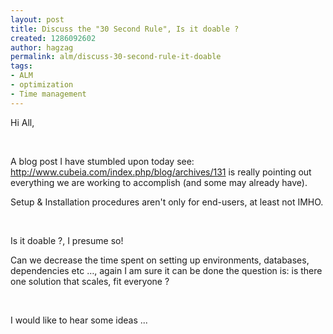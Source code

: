 ```yaml
---
layout: post
title: Discuss the "30 Second Rule", Is it doable ?
created: 1286092602
author: hagzag
permalink: alm/discuss-30-second-rule-it-doable
tags:
- ALM
- optimization
- Time management
---
```

<p class="MsoNormal">Hi All,</p>
<p class="MsoNormal">&nbsp;</p>
<p class="MsoNormal">A blog post I have  stumbled upon today see: <a href="http://www.cubeia.com/index.php/blog/archives/131">http://www.cubeia.com/index.php/blog/archives/131</a>  is really pointing out everything we are working to accomplish (and  some may already have).</p>
<p class="MsoNormal">Setup &amp; Installation procedures aren't only   for end-users, at least not IMHO.</p>
<p class="MsoNormal">&nbsp;</p>
<p class="MsoNormal">Is it doable ?, I  presume so! </p>
<p class="MsoNormal">Can we decrease the time spent  on setting up environments, databases, dependencies etc &hellip;, again I am sure it can be done the  question is: is there one solution that scales, fit everyone ?</p>
<p class="MsoNormal">&nbsp;</p>
<p>I would like to  hear some ideas ...</p>
